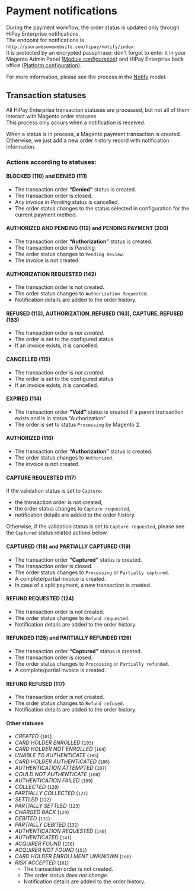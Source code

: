 # Payment notifications

During the payment workflow, the order status is updated only through HiPay Enterprise notifications.   
The endpoint for notifications is `http://yourawesomewebsite.com/hipay/notify/index`.  
It is protected by an encrypted passphrase: don't forget to enter it in your Magento Admin Panel ([Module configuration](#module-configuration)) and HiPay Enterprise back office ([Platform configuration](#platform-configuration)).  

For more information, please see the process in the [Notify](https://github.com/hipay/hipay-fullservice-sdk-magento2/blob/master/Model/Notify.php) model.

## Transaction statuses

All HiPay Enterprise transaction statuses are processed, but not all of them interact with Magento order statuses.  
This process only occurs when a notification is received.  

When a status is in process, a Magento payment transaction is created.  
Otherwise, we just add a new order history record with notification information.  

### Actions according to statuses:

#### BLOCKED (110) and DENIED (111)

- The transaction order **“Denied”** status is created.
- The transaction order is closed.
- Any invoice in *Pending* status is cancelled.
- The order status changes to the status selected in configuration for the current payment method.


#### AUTHORIZED AND PENDING (112) and PENDING PAYMENT (200) 

- The transaction order **“Authorization”** status is created.
- The transaction order is *Pending*.
- The order status changes to `Pending Review`.
- The invoice is not created.

#### AUTHORIZATION REQUESTED (142)
- The transaction order is not created.
- The order status changes to `Authorization Requested`.
- Notification details are added to the order history.


#### REFUSED (113), AUTHORIZATION_REFUSED (163), CAPTURE_REFUSED (163)  

- The transaction order is *not created*. 
- The order is set to the configured status.
- If an invoice exists, it is cancelled.

#### CANCELLED (115)

- The transaction order is *not created*. 
- The order is set to the configured status.
- If an invoice exists, it is cancelled.

#### EXPIRED (114)

- The transaction order **"Void"** status is created if a parent transaction exists and is in status “Authorization”.
- The order is set to status `Processing` by Magento 2.


#### AUTHORIZED (116)  
- The transaction order **“Authorization”** status is created.
- The order status changes to `Authorized`.
- The invoice is not created.


#### CAPTURE REQUESTED (117)  

If the validation status is set to `Capture`:  
- the transaction order is not created,
- the order status changes to `Capture requested`,
- notification details are added to the order history.

Otherwise, if the validation status is set to `Capture requested`, please see the `Captured` status related actions below.


#### CAPTURED (118) and PARTIALLY CAPTURED (119)  

- The transaction order **“Captured”** status is created.
- The transaction order is closed.
- The order status changes to `Processing` or `Partially captured`.
- A complete/partial invoice is created.
- In case of a split payment, a new transaction is created.


#### REFUND REQUESTED (124)  

- The transaction order is not created.  
- The order status changes to `Refund requested`.
- Notification details are added to the order history.


#### REFUNDED (125) and PARTIALLY REFUNDED (126)  

  - The transaction order **“Captured”** status is created.
  - The transaction order is closed.
  - The order status changes to `Processing` or `Partially refunded`.
  - A complete/partial invoice is created.

#### REFUND REFUSED (117)  

- The transaction order is not created.  
- The order status changes to `Refund refused`.
- Notification details are added to the order history.

#### Other statuses
- *CREATED* (`101`)
- *CARD HOLDER ENROLLED* (`103`)
- *CARD HOLDER NOT ENROLLED* (`104`)
- *UNABLE TO AUTHENTICATE* (`105`)
- *CARD HOLDER AUTHENTICATED* (`106`)
- *AUTHENTICATION ATTEMPTED* (`107`)
- *COULD NOT AUTHENTICATE* (`108`)
- *AUTHENTICATION FAILED* (`109`)
- *COLLECTED* (`120`)
- *PARTIALLY COLLECTED* (`121`)
- *SETTLED* (`122`)
- *PARTIALLY SETTLED* (`123`)
- *CHARGED BACK* (`129`)
- *DEBITED* (`131`)
- *PARTIALLY DEBITED* (`132`)
- *AUTHENTICATION REQUESTED* (`140`)
- *AUTHENTICATED* (`141`)
- *ACQUIRER FOUND* (`150`)
- *ACQUIRER NOT FOUND* (`151`)
- *CARD HOLDER ENROLLMENT UNKNOWN* (`160`)
- *RISK ACCEPTED* (`161`)  
  - The transaction order is not created.
  - The order status *does not change*.
  - Notification details are added to the order history.
